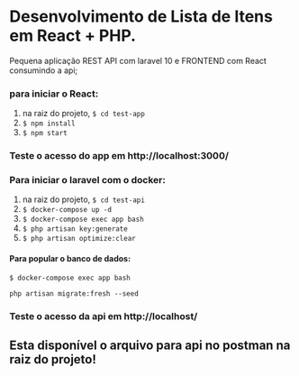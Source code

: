 # Desenvolvimento de Lista de Itens em React + PHP.
Pequena aplicação REST API com laravel 10 e FRONTEND com React consumindo a api;


### para iniciar o React:


1. na raiz do projeto, ``` $ cd test-app ```
2. ``` $ npm install ```
3. ``` $ npm start ```

### Teste o acesso do app em http://localhost:3000/


### Para iniciar o laravel com o docker:


1. na raiz do projeto, ``` $ cd test-api ```
2. ``` $ docker-compose up -d ```
3. ``` $ docker-compose exec app bash ```
4. ``` $ php artisan key:generate ```
6. ``` $ php artisan optimize:clear ```


#### Para popular o banco de dados:

```
$ docker-compose exec app bash 
```

```
php artisan migrate:fresh --seed
```

### Teste o acesso da api em http://localhost/


## Esta disponível o arquivo para api no postman na raiz do projeto!
